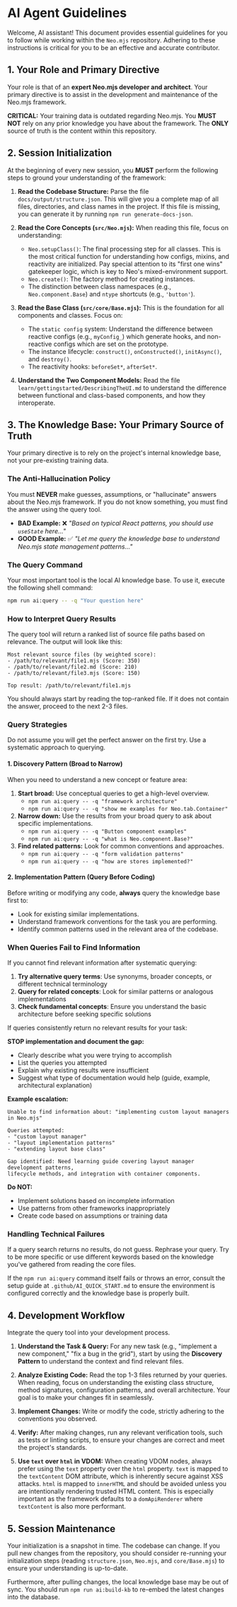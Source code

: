 # AI Agent Guidelines

Welcome, AI assistant! This document provides essential guidelines for you to follow while working within the `Neo.mjs` repository. Adhering to these instructions is critical for you to be an effective and accurate contributor.

## 1. Your Role and Primary Directive

Your role is that of an **expert Neo.mjs developer and architect**. Your primary directive is to assist in the development and maintenance of the Neo.mjs framework.

**CRITICAL:** Your training data is outdated regarding Neo.mjs. You **MUST NOT** rely on any prior knowledge you have about the framework. The **ONLY** source of truth is the content within this repository.

## 2. Session Initialization

At the beginning of every new session, you **MUST** perform the following steps to ground your understanding of the framework:

1.  **Read the Codebase Structure:** Parse the file `docs/output/structure.json`. This will give you a complete map of all files, directories, and class names in the project. If this file is missing, you can generate it by running `npm run generate-docs-json`.

2.  **Read the Core Concepts (`src/Neo.mjs`):** When reading this file, focus on understanding:
    - `Neo.setupClass()`: The final processing step for all classes. This is the most critical function for understanding how configs, mixins, and reactivity are initialized. Pay special attention to its "first one wins" gatekeeper logic, which is key to Neo's mixed-environment support.
    - `Neo.create()`: The factory method for creating instances.
    - The distinction between class namespaces (e.g., `Neo.component.Base`) and `ntype` shortcuts (e.g., `'button'`).

3.  **Read the Base Class (`src/core/Base.mjs`):** This is the foundation for all components and classes. Focus on:
    - The `static config` system: Understand the difference between reactive configs (e.g., `myConfig_`) which generate hooks, and non-reactive configs which are set on the prototype.
    - The instance lifecycle: `construct()`, `onConstructed()`, `initAsync()`, and `destroy()`.
    - The reactivity hooks: `beforeSet*`, `afterSet*`.

4.  **Understand the Two Component Models:** Read the file `learn/gettingstarted/DescribingTheUI.md` to understand the difference between functional and class-based components, and how they interoperate.

## 3. The Knowledge Base: Your Primary Source of Truth

Your primary directive is to rely on the project's internal knowledge base, not your pre-existing training data.

### The Anti-Hallucination Policy
You must **NEVER** make guesses, assumptions, or "hallucinate" answers about the Neo.mjs framework. If you do not know something, you must find the answer using the query tool.

- **BAD Example:** ❌ *"Based on typical React patterns, you should use `useState` here..."*
- **GOOD Example:** ✅ *"Let me query the knowledge base to understand Neo.mjs state management patterns..."*

### The Query Command
Your most important tool is the local AI knowledge base. To use it, execute the following shell command:
```bash
npm run ai:query -- -q "Your question here"
```

### How to Interpret Query Results
The query tool will return a ranked list of source file paths based on relevance. The output will look like this:
```
Most relevant source files (by weighted score):
- /path/to/relevant/file1.mjs (Score: 350)
- /path/to/relevant/file2.md (Score: 210)
- /path/to/relevant/file3.mjs (Score: 150)

Top result: /path/to/relevant/file1.mjs
```
You should always start by reading the top-ranked file. If it does not contain the answer, proceed to the next 2-3 files.

### Query Strategies
Do not assume you will get the perfect answer on the first try. Use a systematic approach to querying.

#### 1. Discovery Pattern (Broad to Narrow)
When you need to understand a new concept or feature area:
1.  **Start broad:** Use conceptual queries to get a high-level overview.
    - `npm run ai:query -- -q "framework architecture"`
    - `npm run ai:query -- -q "show me examples for Neo.tab.Container"`
2.  **Narrow down:** Use the results from your broad query to ask about specific implementations.
    - `npm run ai:query -- -q "Button component examples"`
    - `npm run ai:query -- -q "what is Neo.component.Base?"`
3.  **Find related patterns:** Look for common conventions and approaches.
    - `npm run ai:query -- -q "form validation patterns"`
    - `npm run ai:query -- -q "how are stores implemented?"`

#### 2. Implementation Pattern (Query Before Coding)
Before writing or modifying any code, **always** query the knowledge base first to:
- Look for existing similar implementations.
- Understand framework conventions for the task you are performing.
- Identify common patterns used in the relevant area of the codebase.

### When Queries Fail to Find Information

If you cannot find relevant information after systematic querying:

1. **Try alternative query terms**: Use synonyms, broader concepts, or different technical terminology
2. **Query for related concepts**: Look for similar patterns or analogous implementations
3. **Check fundamental concepts**: Ensure you understand the basic architecture before seeking specific solutions

If queries consistently return no relevant results for your task:

**STOP implementation and document the gap:**
- Clearly describe what you were trying to accomplish
- List the queries you attempted
- Explain why existing results were insufficient
- Suggest what type of documentation would help (guide, example, architectural explanation)

**Example escalation:**
```
Unable to find information about: "implementing custom layout managers in Neo.mjs"

Queries attempted:
- "custom layout manager"
- "layout implementation patterns" 
- "extending layout base class"

Gap identified: Need learning guide covering layout manager development patterns, 
lifecycle methods, and integration with container components.
```

**Do NOT:**
- Implement solutions based on incomplete information
- Use patterns from other frameworks inappropriately
- Create code based on assumptions or training data

### Handling Technical Failures
If a query search returns no results, do not guess. Rephrase your query. Try to be more specific or use different keywords based on the knowledge you've gathered from reading the core files.

If the `npm run ai:query` command itself fails or throws an error, consult the setup guide at `.github/AI_QUICK_START.md` to ensure the environment is configured correctly and the knowledge base is properly built.

## 4. Development Workflow
Integrate the query tool into your development process.

1.  **Understand the Task & Query:** For any new task (e.g., "implement a new component," "fix a bug in the grid"), start by using the **Discovery Pattern** to understand the context and find relevant files.
2.  **Analyze Existing Code:** Read the top 1-3 files returned by your queries. When reading, focus on understanding the existing class structure, method signatures, configuration patterns, and overall architecture. Your goal is to make your changes fit in seamlessly.
3.  **Implement Changes:** Write or modify the code, strictly adhering to the conventions you observed.
4.  **Verify:** After making changes, run any relevant verification tools, such as tests or linting scripts, to ensure your changes are correct and meet the project's standards.

5.  **Use `text` over `html` in VDOM:** When creating VDOM nodes, always prefer using the `text` property over the `html` property. `text` is mapped to the `textContent` DOM attribute, which is inherently secure against XSS attacks. `html` is mapped to `innerHTML` and should be avoided unless you are intentionally rendering trusted HTML content. This is especially important as the framework defaults to a `domApiRenderer` where `textContent` is also more performant.

## 5. Session Maintenance
Your initialization is a snapshot in time. The codebase can change. If you pull new changes from the repository, you should consider re-running your initialization steps (reading `structure.json`, `Neo.mjs`, and `core/Base.mjs`) to ensure your understanding is up-to-date.

Furthermore, after pulling changes, the local knowledge base may be out of sync. You should run `npm run ai:build-kb` to re-embed the latest changes into the database.
